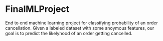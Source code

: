 # FinalMLProject
End to end machine learning project for classifying probability of an order cancellation. Given a labeled dataset with some anoymous features, our goal is to predict the likelyhood of an order getting cancelled. 
